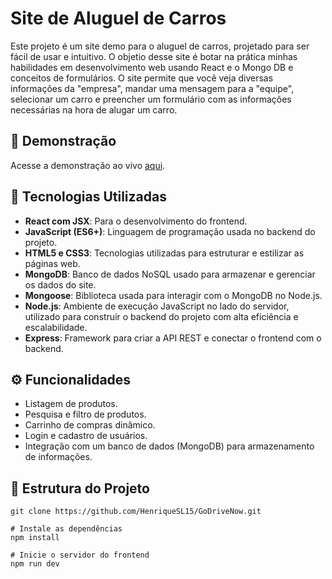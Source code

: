 # Site de Aluguel de Carros

Este projeto é um site demo para o aluguel de carros, projetado para ser fácil de usar e intuitivo. O objetio desse site é botar na prática minhas habilidades em desenvolvimento web usando React e o Mongo DB e conceitos de formulários. O site permite que você veja diversas informações da "empresa", mandar uma mensagem para a "equipe", selecionar um carro e preencher um formulário com as informações necessárias na hora de alugar um carro.

## 📸 Demonstração
Acesse a demonstração ao vivo [aqui](https://zippy-haupia-09ff37.netlify.app).

## 🚀 Tecnologias Utilizadas
- **React com JSX**: Para o desenvolvimento do frontend.
- **JavaScript (ES6+)**: Linguagem de programação usada no backend do projeto.
- **HTML5 e CSS3**: Tecnologias utilizadas para estruturar e estilizar as páginas web.
- **MongoDB**: Banco de dados NoSQL usado para armazenar e gerenciar os dados do site.
- **Mongoose**: Biblioteca usada para interagir com o MongoDB no Node.js.
- **Node.js**: Ambiente de execução JavaScript no lado do servidor, utilizado para construir o backend do projeto com alta eficiência e escalabilidade.
- **Express**: Framework para criar a API REST e conectar o frontend com o backend.

## ⚙️ Funcionalidades

- Listagem de produtos.
- Pesquisa e filtro de produtos.
- Carrinho de compras dinâmico.
- Login e cadastro de usuários.
- Integração com um banco de dados (MongoDB) para armazenamento de informações.

## 📂 Estrutura do Projeto
``` 
git clone https://github.com/HenriqueSL15/GoDriveNow.git

# Instale as dependências
npm install

# Inicie o servidor do frontend
npm run dev
